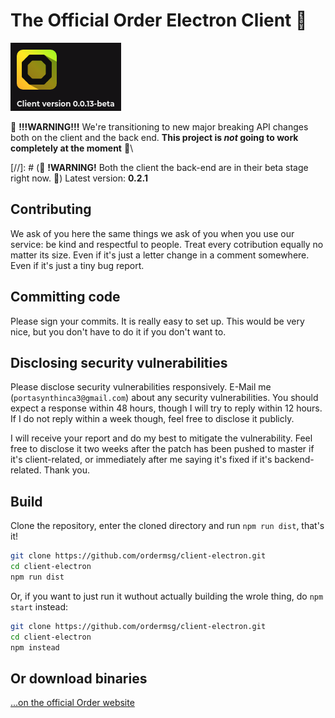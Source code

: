 # The Official Order Electron Client :tada:

![](promo.png)

:construction: **!!!WARNING!!!** We're transitioning to new major breaking API changes both on the client and the back end. **This project is _not_ going to work completely at the moment** :construction:\

[//]: # (:construction: **!WARNING!** Both the client the back-end are in their beta stage right now. :construction:\)
Latest version: **0.2.1**

## Contributing
We ask of you here the same things we ask of you when you use our service: be kind and respectful to people. Treat every cotribution equally no matter its size. Even if it's just a letter change in a comment somewhere. Even if it's just a tiny bug report.

## Committing code
Please sign your commits. It is really easy to set up. This would be very nice, but you don't have to do it if you don't want to.

## Disclosing security vulnerabilities
Please disclose security vulnerabilities responsively. E-Mail me (`portasynthinca3@gmail.com`) about any security vulnerabilities. You should expect a response within 48 hours, though I will try to reply within 12 hours. If I do not reply within a week though, feel free to disclose it publicly.

I will receive your report and do my best to mitigate the vulnerability. Feel free to disclose it two weeks after the patch has been pushed to master if it's client-related, or immediately after me saying it's fixed if it's backend-related. Thank you.

## Build
Clone the repository, enter the cloned directory and run `npm run dist`, that's it!
```sh
git clone https://github.com/ordermsg/client-electron.git
cd client-electron
npm run dist
```
Or, if you want to just run it wuthout actually building the wrole thing, do `npm start` instead:
```sh
git clone https://github.com/ordermsg/client-electron.git
cd client-electron
npm instead
```

## Or download binaries
[...on the official Order website](https://ordermsg.tk/download)